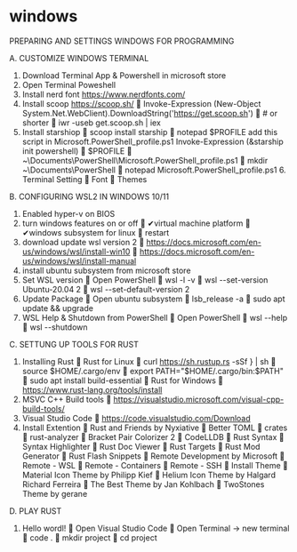 # windows
PREPARING AND SETTINGS WINDOWS FOR PROGRAMMING

A. CUSTOMIZE WINDOWS TERMINAL
   1. Download Terminal App & Powershell in microsoft store
   2. Open Terminal Poweshell
   3. Install nerd font https://www.nerdfonts.com/
   4. Install scoop https://scoop.sh/
	 Invoke-Expression (New-Object System.Net.WebClient).DownloadString('https://get.scoop.sh')
	 # or shorter
	 iwr -useb get.scoop.sh | iex
   5. Install starshiop
	 scoop install starship
	 notepad $PROFILE
	add this script in Microsoft.PowerShell_profile.ps1
	Invoke-Expression (&starship init powershell)
	 $PROFILE
	 ~\Documents\PowerShell\Microsoft.PowerShell_profile.ps1
	 mkdir ~\Documents\PowerShell
	 notepad Microsoft.PowerShell_profile.ps1
    6. Terminal Setting
	🚀 Font
	🚀 Themes


B. CONFIGURING WSL2 IN WINDOWS 10/11
   1. Enabled hyper-v on BIOS
   2. turn windows features on or off
   	🚀 ✔virtual machine platform 
   	🚀 ✔windows subsystem for linux
   	🚀 restart
   3. download update wsl version 2
   	🚀 https://docs.microsoft.com/en-us/windows/wsl/install-win10
   	🚀 https://docs.microsoft.com/en-us/windows/wsl/install-manual
   4. install ubuntu subsystem from microsoft store
   5. Set WSL version
   	🚀 Open PowerShell
	    wsl -l -v
	    wsl --set-version Ubuntu-20.04 2
	    wsl --set-default-version 2
   6. Update Package
	🚀 Open ubuntu subsystem
	    lsb_release -a
	    sudo apt update && upgrade
   7. WSL Help & Shutdown from PowerShell
	🚀 Open PowerShell
	    wsl --help
	    wsl --shutdown

C. SETTUNG UP TOOLS FOR RUST
   1. Installing Rust
	🚀 Rust for Linux
	    curl https://sh.rustup.rs -sSf } | sh
	    source $HOME/.cargo/env
	    export PATH="$HOME/.cargo/bin:$PATH"
	    sudo apt install build-essential
  	🚀 Rust for Windows
	    https://www.rust-lang.org/tools/install
   3. MSVC C++ Build tools
	🚀 https://visualstudio.microsoft.com/visual-cpp-build-tools/ 
   4. Visual Studio Code
	🚀 https://code.visualstudio.com/Download
   5. Install Extention
 	🚀 Rust and Friends by Nyxiative
	    Better TOML
	    crates
	    rust-analyzer
	    Bracket Pair Colorizer 2
	    CodeLLDB
	    Rust Syntax
	    Syntax Highlighter
	    Rust Doc Viewer
	    Rust Targets
	    Rust Mod Generator
	    Rust Flash Snippets
	🚀 Remote Development by Microsoft
	    Remote - WSL
	    Remote - Containers
	    Remote - SSH
    	🚀 Install Theme 
	    Material Icon Theme by Philipp Kief
	    Helium Icon Theme by Halgard Richard Ferreira
	    The Best Theme by Jan Kohlbach
	    TwoStones Theme by gerane

D. PLAY RUST
   1. Hello wordl!
	🚀 Open Visual Studio Code
	🚀 Open Terminal -> new terminal
	    code .
	    mkdir project
	    cd project

